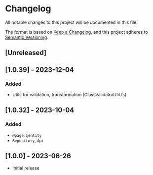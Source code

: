 # Changelog

All notable changes to this project will be documented in this file.

The format is based on [Keep a Changelog](https://keepachangelog.com/en/1.0.0/),
and this project adheres to [Semantic Versioning](https://semver.org/spec/v2.0.0.html).

## [Unreleased]

## [1.0.39] - 2023-12-04

### Added
- Utils for validation, transformation (ClassValidatorUtil.ts)

## [1.0.32] - 2023-10-04

### Added
- `@page`, `@entity`
- `Repository`, `Api`


## [1.0.0] - 2023-06-26
- Initial release



